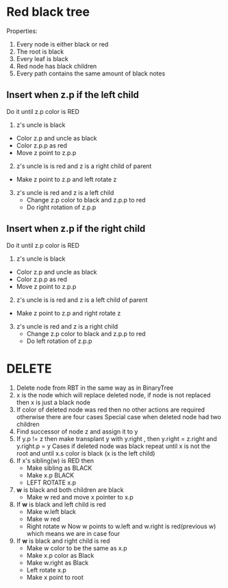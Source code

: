 # Red black tree
Properties:   
1. Every node is either black or red
2. The root is black
3. Every leaf is black
4. Red node has black children
5. Every path contains the same amount of black notes

## Insert when z.p if the left child   
Do it until z.p color is RED
1.  z's uncle is black
   - Color z.p and uncle as black
   - Color z.p.p as red
   - Move z point to z.p.p
2.  z's uncle is is red and z is a right child of parent
   - Make z point to z.p and left rotate z
3. z's uncle is red and z is a left child
   - Change z.p color to black and z.p.p to red
   - Do right rotation of z.p.p

## Insert when z.p if the right child   
Do it until z.p color is RED
1.  z's uncle is black
   - Color z.p and uncle as black
   - Color z.p.p as red
   - Move z point to z.p.p
2.  z's uncle is is red and z is a left child of parent
   - Make z point to z.p and right rotate z
3. z's uncle is red and z is a right child
   - Change z.p color to black and z.p.p to red
   - Do left rotation of z.p.p

# DELETE 

1. Delete node from RBT in the same way as in BinaryTree
2. x is the node which will replace deleted node, if node is not replaced then x is just a black node
3. If color of deleted node was red then no other actions are required otherwise there are four cases
Special case when deleted node had two children   
1. Find successor of node z and assign it to y
2. If y.p != z then make transplant y with y.right , then y.right = z.right and y.right.p = y
Cases if deleted node was black repeat until x is not the root and until x.s color is black (x is the left child)
1. If x's sibling(w) is RED then
    - Make sibling as BLACK
	- Make x.p BLACK
	- LEFT ROTATE x.p
2. **w** is black and both children are black
    - Make w red and move x pointer to x.p
3. If **w** is black and left child is red 
    - Make w.left black
	- Make w red
	- Right rotate w 
	  Now w points to w.left and w.right is red(previous w) which means we are in case four
4. If **w** is black and right child is red
    - Make w color to be the same as x.p
	- Make x.p color as Black
	- Make w.right as Black
	- Left rotate x.p 
	- Make x point to root
